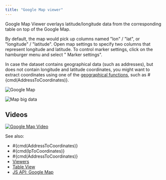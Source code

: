 ```yaml
---
title: "Google Map viewer"
---
```


Google Map Viewer overlays latitude/longitude data from the corresponding table on top of the Google Map.

By default, the map would pick up columns named "lon" / "lat", or "longitude" / "latitude". Open map settings to specify
two columns that represent longitude and latitude. To control marker settings, click on the hamburger menu and select "
Marker settings".

In case the dataset contains geographical data (such as addresses), but does not contain longitude and latitude
coordinates, you might want to extract coordinates using one of
the [geographical functions](https://public.datagrok.ai/functions?q=%23geo), such as #{cmd(AddressToCoordinates)}.

![Google Map](../../uploads/viewers/google-map.png "Google Map")

![Map big data](google-map-city-perf.gif "Map big data")

## Videos

[![Google Map Video](../../uploads/youtube/visualizations2.png "Open on Youtube")](https://www.youtube.com/watch?v=7MBXWzdC0-I&t=3392s)

See also:

* \#{cmd(AddressToCoordinates)}
* \#{cmd(IpToCoordinates)}
* \#{cmd(AddressToCoordinates)}
* [Viewers](../viewers/viewers.md)
* [Table View](../../datagrok/navigation/table-view.md)
* [JS API: Google Map](https://public.datagrok.ai/js/samples/ui/viewers/types/google-map)
